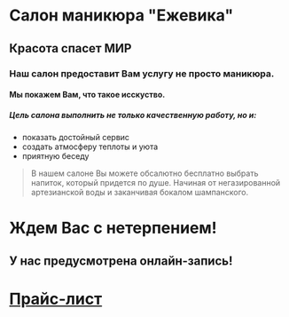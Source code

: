 # Салон маникюра "Ежевика" #
## Красота спасет МИР #
### Наш салон предоставит Вам услугу не просто маникюра.
#### Мы покажем Вам, что такое исскуство.
##### Цель салона выполнить не только качественную работу, но и:
- показать достойный сервис
- создать атмосферу теплоты и уюта
- приятную беседу
> В нашем салоне Вы можете обсалютно бесплатно выбрать напиток, который придется по душе. Начиная от негазированной артезианской воды и заканчивая бокалом шампанского.
# Ждем Вас с нетерпением!
## У нас предусмотрена онлайн-запись!
# [Прайс-лист](lera.md)
